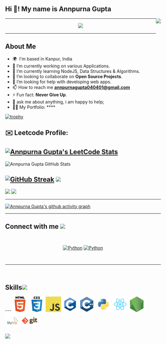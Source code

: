 <h2 align="left">Hi 👋! My name is Annpurna Gupta </h2>


<img align="right" height="150" src="https://i.imgflip.com/65efzo.gif"  />

---
<p align="center">
<a href="https://www.linkedin.com/in/annpurna-gupta-2b5b0b221/"><img src="https://img.shields.io/badge/LinkedIn-0077B5?style=for-the-badge&logo=linkedin&logoColor=white"></a>         </p>        

---
## About Me
* 🌍  I'm based in Kanpur, India
* 🔭 I’m currently working on various Applications.
* 🌱 I’m currently learning NodeJS, Data Structures & Algorithms.
* 👯 I’m looking to collaborate on **Open Source Projects**.
* 🤔 I’m looking for help with developing web apps.
* 📫 How to reach me **annpurnagupta040401@gmail.com**
* ⚡ Fun fact: **Never Give Up**.
* 💬 ask me about anything, i am happy to help;
* 👨‍💻 My Portfolio: ****

  
[![trophy](https://github-profile-trophy.vercel.app/?username=annpurna04&theme=onedark)](https://github.com/annpurna04/github-profile-trophy)
## ✉️ Leetcode Profile:
[![Annpurna Gupta's LeetCode Stats](https://leetcode-stats.vercel.app/api?username=annpurnagupta&theme=Mist)](https://github.com/JeremyTsaii/leetcode-stats)
---
![Annpurna Gupta GitHub Stats](https://github-readme-stats.vercel.app/api?username=annpurna04&show_icons=true&theme=tokyonight) 

[![GitHub Streak](https://github-readme-streak-stats.herokuapp.com?user=annpurna04&theme=blood-dark&date_format=M%20j%5B%2C%20Y%5D)](https://git.io/streak-stats) ![](http://github-profile-summary-cards.vercel.app/api/cards/most-commit-language?username=annpurna04&theme=github_dark)  
---

 ![](http://github-profile-summary-cards.vercel.app/api/cards/profile-details?username=annpurna04&theme=github_dark) ![](http://github-profile-summary-cards.vercel.app/api/cards/repos-per-language?username=annpurna04&theme=github_dark) 

---

[![Annpurna Gupta's github activity graph](https://github-readme-activity-graph.vercel.app/graph?username=annpurna04&bg_color=100f0f&color=9e4c98&line=9e4c98&point=33862d&area=true&hide_border=true)](https://github.com/annpurna04/github-readme-activity-graph)

---

<h2 align="left">Connect with me <img src='https://user-images.githubusercontent.com/69167064/159184623-31d54ed6-95b7-4522-9da7-2ce0d07457df.gif' width="80px"></h2>
</br>
<p align="center">
<a href="(https://www.linkedin.com/in/annpurna-gupta-2b5b0b221/)" target="_blank" rel="noopener noreferrer"> <img src="https://cdn.jsdelivr.net/npm/simple-icons@v3/icons/linkedin.svg" alt="Python" height="40" style="vertical-align:top; margin:4"></a>
      <a href="mailto:annpurnagupta040401@gmail.com"> <img src="https://cdn.jsdelivr.net/npm/simple-icons@v3/icons/gmail.svg" alt="Python" height="40" style="vertical-align:top; margin:4"></a> </p>
<br />


---
<br />
<h2 align="left">Skills<img src = "https://media2.giphy.com/media/QssGEmpkyEOhBCb7e1/giphy.gif?cid=ecf05e47a0n3gi1bfqntqmob8g9aid1oyj2wr3ds3mg700bl&rid=giphy.gif" width = 32px></h2>
---
<code><img height="50" src="https://raw.githubusercontent.com/github/explore/80688e429a7d4ef2fca1e82350fe8e3517d3494d/topics/html/html.png"></code>
<code><img height="50" src="https://raw.githubusercontent.com/github/explore/80688e429a7d4ef2fca1e82350fe8e3517d3494d/topics/css/css.png"></code>
<code><img height="50" src="https://raw.githubusercontent.com/github/explore/80688e429a7d4ef2fca1e82350fe8e3517d3494d/topics/javascript/javascript.png"></code>
<code><img height="50" src="https://raw.githubusercontent.com/github/explore/80688e429a7d4ef2fca1e82350fe8e3517d3494d/topics/c/c.png"></code>
<code><img height="50" src="https://raw.githubusercontent.com/github/explore/80688e429a7d4ef2fca1e82350fe8e3517d3494d/topics/cpp/cpp.png"></code>
<code><img height="50" src="https://raw.githubusercontent.com/github/explore/80688e429a7d4ef2fca1e82350fe8e3517d3494d/topics/python/python.png"></code>
<code><img height="50" src="https://raw.githubusercontent.com/github/explore/80688e429a7d4ef2fca1e82350fe8e3517d3494d/topics/react/react.png"></code>
<code><img height="50" src="https://raw.githubusercontent.com/github/explore/80688e429a7d4ef2fca1e82350fe8e3517d3494d/topics/nodejs/nodejs.png"></code>
<code><img height="50" src="https://raw.githubusercontent.com/github/explore/80688e429a7d4ef2fca1e82350fe8e3517d3494d/topics/mysql/mysql.png"></code>
<code><img height="50" src="https://raw.githubusercontent.com/github/explore/80688e429a7d4ef2fca1e82350fe8e3517d3494d/topics/git/git.png"></code>

<code><img height="50" src="https://miro.medium.com/max/1400/1*b0TtGI6gWFLltL1QkRxVdg.png"></code>
